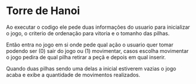 # Torre de Hanoi

Ao executar o codigo ele pede duas informações do usuario para inicializar o jogo, o criterio de ordenação para vitoria e o tomanho das pilhas.

Então entra no jogo em si onde pede qual ação o usuario quer tomar podendo ser (0) sair do jogo ou (1) movimentar, casos escolha movimentar o jogo pedira de qual pilha retirar a peçã e depois em qual inserir.

Quando duas pilhas sendo uma delas a inicial estiverem vazias o jogo acaba e exibe a quantidade de movimentos realizados.
